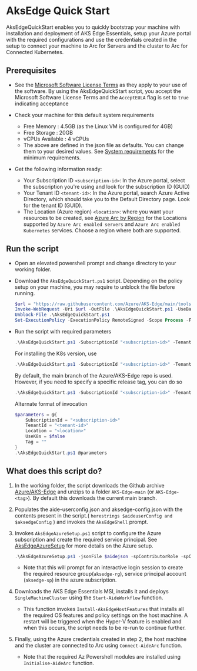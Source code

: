 # AksEdge Quick Start

AksEdgeQuickStart enables you to quickly bootstrap your machine with installation and deployment of AKS Edge Essentials, setup your Azure portal with the required configurations and use the credentials created in the setup to connect your machine to Arc for Servers and the cluster to Arc for Connected Kubernetes.

## Prerequisites

- See the [Microsoft Software License Terms](https://learn.microsoft.com/azure/aks/hybrid/aks-edge-software-license-terms) as they apply to your use of the software. By using the AksEdgeQuickStart script, you accept the Microsoft Software License Terms and the `AcceptEULA` flag is set to `true` indicating acceptance
- Check your machine for this default system requirements
  - Free Memory : 4.5GB (as the Linux VM is configured for 4GB)
  - Free Storage : 20GB
  - vCPUs Available : 4 vCPUs
  - The above are defined in the json file as defaults. You can change them to your desired values. See [System requirements](https://learn.microsoft.com/azure/aks/hybrid/aks-edge-system-requirements) for the minimum requirements.

- Get the following information ready:
  - Your Subscription ID `<subscription-id>`: In the Azure portal, select the subscription you're using and look for the subscription ID (GUID)
  - Your Tenant ID `<tenant-id>`: In the Azure portal, search Azure Active Directory, which should take you to the Default Directory page. Look for the tenant ID (GUID).
  - The Location (Azure region) `<location>`:  where you want your resources to be created, see [Azure Arc by Region](https://azure.microsoft.com/explore/global-infrastructure/products-by-region/?products=azure-arc) for the Locations supported by `Azure Arc enabled servers` and `Azure Arc enabled Kubernetes` services. Choose a region where both are supported.

## Run the script

- Open an elevated powershell prompt and change directory to your working folder.
- Download the `AksEdgeQuickStart.ps1` script. Depending on the policy setup on your machine, you may require to unblock the file before running.
  
    ```powershell
    $url = "https://raw.githubusercontent.com/Azure/AKS-Edge/main/tools/scripts/AksEdgeQuickStart/AksEdgeQuickStart.ps1"
    Invoke-WebRequest -Uri $url -OutFile .\AksEdgeQuickStart.ps1 -UseBasicParsing
    Unblock-File .\AksEdgeQuickStart.ps1
    Set-ExecutionPolicy -ExecutionPolicy RemoteSigned -Scope Process -Force
    ```

- Run the script with required parameters

    ```powershell
    .\AksEdgeQuickStart.ps1 -SubscriptionId "<subscription-id>" -TenantId "<tenant-id>" -Location "<location>"
    ```

    For installing the K8s version, use

    ```powershell
    .\AksEdgeQuickStart.ps1 -SubscriptionId "<subscription-id>" -TenantId "<tenant-id>" -Location "<location>" -UseK8s
    ```

    By default, the main branch of the Azure/AKS-Edge repo is used. However, if you need to specify a specific release tag, you can do so

    ```powershell
    .\AksEdgeQuickStart.ps1 -SubscriptionId "<subscription-id>" -TenantId "<tenant-id>" -Location "<location>" -Tag "1.0.406.0"
    ```

    Alternate format of invocation

    ```powershell
    $parameters = @{
        SubscriptionId = "<subscription-id>"
        TenantId = "<tenant-id>"
        Location = "<location>"
        UseK8s = $false
        Tag = ""
    }
    .\AksEdgeQuickStart.ps1 @parameters
    ```

## What does this script do?

1. In the working folder, the script downloads the Github archive [Azure/AKS-Edge](https://github.com/Azure/AKS-Edge) and unzips to a folder `AKS-Edge-main` (or `AKS-Edge-<tag>`). By default this downloads the current main branch.
2. Populates the aide-userconfig.json and aksedge-config.json with the contents present in the script.( `herestrings $aideuserConfig and $aksedgeConfig` ) and invokes the `AksEdgeShell` prompt.
3. Invokes `AksEdgeAzureSetup.ps1` script to configure the Azure subscription and create the required service principal. See [AksEdgeAzureSetup](../AksEdgeAzureSetup/README.md) for more details on the Azure setup.

    ```powershell
    .\AksEdgeAzureSetup.ps1 -jsonFile $aidejson -spContributorRole -spCredReset
    ```

   - Note that this will prompt for an interactive login session to create the required resource group(`aksedge-rg`), service principal account (`aksedge-sp`) in the azure subscription.

4. Downloads the AKS Edge Essentials MSI, installs it and deploys `SingleMachineCluster` using the `Start-AideWorkflow` function.
   - This function invokes `Install-AksEdgeHostFeatures` that installs all the required OS features and policy settings on the host machine. A restart will be triggered when the Hyper-V feature is enabled and when this occurs, the script needs to be re-run to continue further.
5. Finally, using the Azure credentials created in step 2, the host machine and the cluster are connected to Arc using `Connect-AideArc` function.
   - Note that the required Az Powershell modules are installed using `Initialise-AideArc` function.
